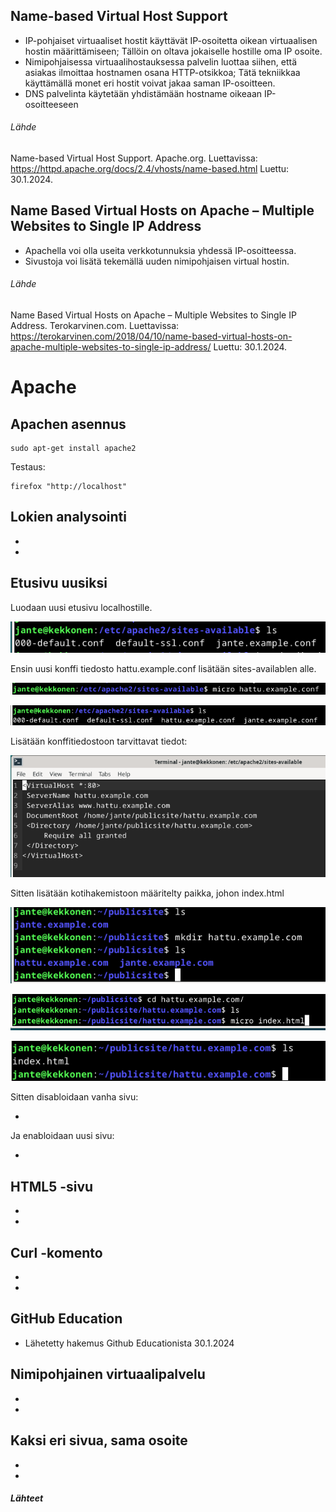 ## Name-based Virtual Host Support

- IP-pohjaiset virtuaaliset hostit käyttävät IP-osoitetta oikean virtuaalisen hostin määrittämiseen; Tällöin on oltava jokaiselle hostille oma IP osoite.
- Nimipohjaisessa virtuaalihostauksessa palvelin luottaa siihen, että asiakas ilmoittaa hostnamen osana HTTP-otsikkoa; Tätä tekniikkaa käyttämällä monet eri hostit voivat jakaa saman IP-osoitteen.
- DNS palvelinta käytetään yhdistämään hostname oikeaan IP-osoitteeseen

###### Lähde

Name-based Virtual Host Support. Apache.org. Luettavissa: https://httpd.apache.org/docs/2.4/vhosts/name-based.html Luettu: 30.1.2024.

## Name Based Virtual Hosts on Apache – Multiple Websites to Single IP Address

- Apachella voi olla useita verkkotunnuksia yhdessä IP-osoitteessa.
- Sivustoja voi lisätä tekemällä uuden nimipohjaisen virtual hostin.

###### Lähde

Name Based Virtual Hosts on Apache – Multiple Websites to Single IP Address. Terokarvinen.com. Luettavissa: https://terokarvinen.com/2018/04/10/name-based-virtual-hosts-on-apache-multiple-websites-to-single-ip-address/ Luettu: 30.1.2024.

# Apache

## Apachen asennus

    sudo apt-get install apache2

Testaus:

    firefox "http://localhost" 

## Lokien analysointi

-
-

## Etusivu uusiksi

Luodaan uusi etusivu localhostille.

![hattu-2](./images/hattu-2.png)

Ensin uusi konffi tiedosto hattu.example.conf lisätään sites-availablen alle.

![hattu-3](./images/hattu-3.png)

![hattu-4](./images/hattu-4.png)

Lisätään konffitiedostoon tarvittavat tiedot:

![hattu-1](./images/hattu-1.png)

Sitten lisätään kotihakemistoon määritelty paikka, johon index.html

![hattu-5](./images/hattu-5.png)

![hattu-6](./images/hattu-6.png)

![hattu-7](./images/hattu-7.png)

Sitten disabloidaan vanha sivu:

-

Ja enabloidaan uusi sivu:

-

## HTML5 -sivu

-
-

## Curl -komento

-
-

## GitHub Education

- Lähetetty hakemus Github Educationista 30.1.2024

## Nimipohjainen virtuaalipalvelu

-
-

## Kaksi eri sivua, sama osoite

-
-

##### Lähteet

